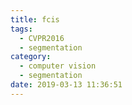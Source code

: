 ```yaml
---
title: fcis
tags:
  - CVPR2016
  - segmentation
category:
  - computer vision
  - segmentation
date: 2019-03-13 11:36:51
---
```


